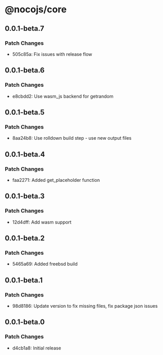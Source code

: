 # @nocojs/core

## 0.0.1-beta.7

### Patch Changes

- 505c85a: Fix issues with release flow

## 0.0.1-beta.6

### Patch Changes

- e8cbdd2: Use wasm_js backend for getrandom

## 0.0.1-beta.5

### Patch Changes

- 8aa24b8: Use rolldown build step - use new output files

## 0.0.1-beta.4

### Patch Changes

- faa2271: Added get_placeholder function

## 0.0.1-beta.3

### Patch Changes

- 12d4dff: Add wasm support

## 0.0.1-beta.2

### Patch Changes

- 5465a69: Added freebsd build

## 0.0.1-beta.1

### Patch Changes

- 98d8186: Update version to fix missing files, fix package json issues

## 0.0.1-beta.0

### Patch Changes

- d4cb1a8: Initial release
